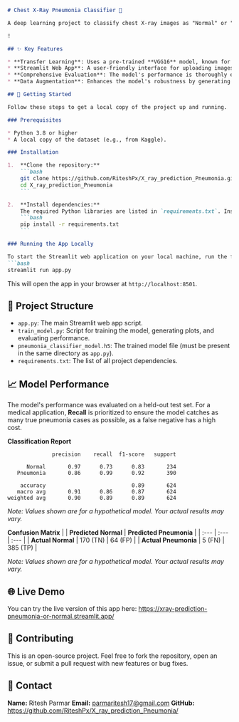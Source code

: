 
````markdown
# Chest X-Ray Pneumonia Classifier 🦠

A deep learning project to classify chest X-ray images as "Normal" or "Pneumonia" using a Convolutional Neural Network (CNN) with transfer learning. This project is deployed as an interactive web application with Streamlit.

!

## ✨ Key Features

* **Transfer Learning**: Uses a pre-trained **VGG16** model, known for its simplicity and effectiveness as a feature extractor.
* **Streamlit Web App**: A user-friendly interface for uploading images and getting instant predictions.
* **Comprehensive Evaluation**: The model's performance is thoroughly evaluated with a focus on **recall**, which is a critical metric for medical diagnoses to minimize false negatives (missed cases of pneumonia).
* **Data Augmentation**: Enhances the model's robustness by generating diverse training data.

## 🚀 Getting Started

Follow these steps to get a local copy of the project up and running.

### Prerequisites

* Python 3.8 or higher
* A local copy of the dataset (e.g., from Kaggle).

### Installation

1.  **Clone the repository:**
    ```bash
    git clone https://github.com/RiteshPx/X_ray_prediction_Pneumonia.git
    cd X_ray_prediction_Pneumonia
    ```

2.  **Install dependencies:**
    The required Python libraries are listed in `requirements.txt`. Install them using `pip`:
    ```bash
    pip install -r requirements.txt
    ```

### Running the App Locally

To start the Streamlit web application on your local machine, run the following command from the project's root directory:
```bash
streamlit run app.py
````

This will open the app in your browser at `http://localhost:8501`.

## 📁 Project Structure

  * `app.py`: The main Streamlit web app script.
  * `train_model.py`: Script for training the model, generating plots, and evaluating performance.
  * `pneumonia_classifier_model.h5`: The trained model file (must be present in the same directory as `app.py`).
  * `requirements.txt`: The list of all project dependencies.

## 📈 Model Performance

The model's performance was evaluated on a held-out test set. For a medical application, **Recall** is prioritized to ensure the model catches as many true pneumonia cases as possible, as a false negative has a high cost.

**Classification Report**

```
              precision    recall  f1-score   support

      Normal       0.97      0.73      0.83       234
   Pneumonia       0.86      0.99      0.92       390

    accuracy                           0.89       624
   macro avg       0.91      0.86      0.87       624
weighted avg       0.90      0.89      0.89       624
```

*Note: Values shown are for a hypothetical model. Your actual results may vary.*

**Confusion Matrix**
| | **Predicted Normal** | **Predicted Pneumonia** |
| :--- | :--- | :--- |
| **Actual Normal** | 170 (TN) | 64 (FP) |
| **Actual Pneumonia** | 5 (FN) | 385 (TP) |
             


*Note: Values shown are for a hypothetical model. Your actual results may vary.*

## 🌐 Live Demo

You can try the live version of this app here:
https://xray-prediction-pneumonia-or-normal.streamlit.app/

## 🤝 Contributing

This is an open-source project. Feel free to fork the repository, open an issue, or submit a pull request with new features or bug fixes.

## 📧 Contact

**Name:** Ritesh Parmar
**Email:** parmaritesh17@gmail.com
**GitHub:** https://github.com/RiteshPx/X_ray_prediction_Pneumonia/

```
```


